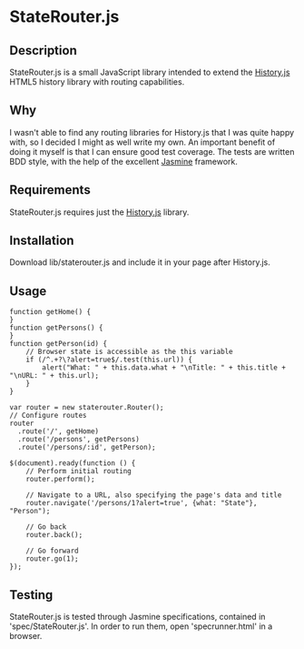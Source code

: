 # StateRouter.js

## Description

StateRouter.js is a small JavaScript library intended to extend the
[History.js](https://github.com/balupton/History.js/) HTML5 history library
with routing capabilities.

## Why

I wasn't able to find any routing libraries for History.js that I was quite
happy with, so I decided I might as well write my own. An important benefit of
doing it myself is that I can ensure good test coverage. The tests are written
BDD style, with the help of the excellent
[Jasmine](http://pivotal.github.com/jasmine/) framework.

## Requirements

StateRouter.js requires just the
[History.js](https://github.com/balupton/History.js/) library.

## Installation

Download lib/staterouter.js and include it in your page after History.js.

## Usage

    function getHome() {
    }
    function getPersons() {
    }
    function getPerson(id) {
        // Browser state is accessible as the this variable
        if (/^.+?\?alert=true$/.test(this.url)) {
            alert("What: " + this.data.what + "\nTitle: " + this.title + "\nURL: " + this.url);
        }
    }

    var router = new staterouter.Router();
    // Configure routes
    router
      .route('/', getHome)
      .route('/persons', getPersons)
      .route('/persons/:id', getPerson);

    $(document).ready(function () {
        // Perform initial routing
        router.perform();

        // Navigate to a URL, also specifying the page's data and title
        router.navigate('/persons/1?alert=true', {what: "State"}, "Person");

        // Go back
        router.back();

        // Go forward
        router.go(1);
    });

## Testing

StateRouter.js is tested through Jasmine specifications, contained in
'spec/StateRouter.js'. In order to run them, open 'specrunner.html' in a
browser.

<!-- vim: set ff=unix sts=4 sw=4 et: -->

